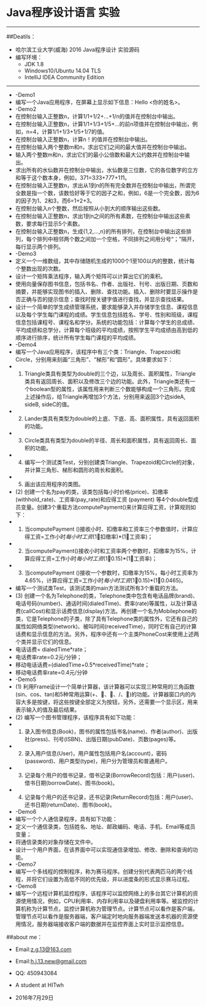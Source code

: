 # Java程序设计语言 实验
--------

##Deatils：

* 哈尔滨工业大学(威海) 2016 Java程序设计 实验源码
* 编写环境：
    * JDK 1.8
    * Windows10/Ubuntu 14.04 TLS
    * IntelliJ IDEA Community Edition
-----------
* -Demo1
* 编写一个Java应用程序，在屏幕上显示如下信息：Hello <你的姓名>。
* -Demo2
* 在控制台输入正整数n，计算1/1+1/2+…+1/n的值并在控制台中输出。
* 在控制台输入正整数n，计算1/1+1/3+1/5+…的前n项值并在控制台中输出，例如，n=4，计算1/1+1/3+1/5+1/7的值。
* 在控制台输入正整数n，计算n！的值并在控制台中输出。
* 在控制台输入两个整数m和n，求出它们之间的最大值并在控制台中输出。
* 输入两个整数m和n，求出它们的最小公倍数和最大公约数并在控制台中输出。
* 求出所有的水仙数并在控制台中输出，水仙数是三位数，它的各位数字的立方和等于这个数本身，例如，371=3*3*3+7*7*7+1*1*1。
* 在控制台输入正整数n，求出从1到n的所有完全数并在控制台中输出，所谓完全数是指一个数，该数恰好等于它的因子之和，例如，6是一个完全数，因为6的因子为1、2和3，而6=1+2+3。
* 在控制台输入n个整数，然后按照从小到大的顺序输出这些数。
* 在控制台输入正整数n，求出1到n之间的所有素数，在控制台中输出这些素数，要求每行显示5个素数。
* 在控制台输入正整数n，生成{1,2,…,n}的所有排列，在控制台中输出这些排列，每个排列中相邻两个数之间加一个空格，不同排列之间用分号“；”隔开，每行显示两个排列。
* -Demo3
* 定义一个一维数组，其中存储随机生成的1000个1至100以内的整数，统计每个整数出现的次数。
* 设计一个矩阵乘法程序，输入两个矩阵可以计算出它们的乘积。
* 使用向量保存图书信息，包括书名、作者、出版社、刊号、出版日期、页数和摘要，并能够实现图书的插入、删除、查找功能。插入、删除时要显示操作是否正确与否的提示信息；查找时按关键字值进行查找，并显示查找结果。
* 设计一个简单的学生成绩管理系统，要求能够录入并存储学生信息、课程信息以及每个学生每门课程的成绩。学生信息包括姓名、学号、性别和班级，课程信息包括课程号、课程名和学分。系统的功能包括：计算每个学生的总成绩、平均成绩和总学分，计算每个班级的平均成绩，按照学生平均成绩由高到低的顺序进行排序，统计所有学生每门课程的平均成绩。
* -Demo4	
* 编写一个Java应用程序，该程序中有三个类：Triangle、Trapezoid和Circle，分别用来刻画“三角形”、“梯形”和“圆形”。具体要求如下：
* 1)	Triangle类具有类型为double的三个边，以及周长、面积属性，Triangle类具有返回周长、面积以及修改三个边的功能。此外，Triangle类还有一个boolean型的属性，该属性用来判断三个数能够构成一个三角形。完成上述操作后，给Triangle再增加3个方法，分别用来返回3个边sideA, sideB, sideC的值。
* 2)	Lander类具有类型为double的上底、下底、高、面积属性，具有返回面积的功能。
* 3)	Circle类具有类型为double的半径、周长和面积属性，具有返回周长、面积的功能。
* 4)	编写一个测试类Test，分别创建类Triangle、Trapezoid和Circle的对象，并计算三角形、梯形和圆形的周长和面积。
* 5)	画出该应用程序的类图。
* (2)	创建一个名为pay的类，该类包括每小时价格(price)、扣缴率(withhold_rate)、工资率(pay_rate)和应得工资 (payment) 等4个double型成员变量。创建3个重载方法computePayment()来计算应得工资，计算规则如下：
* 1)	当computePayment ()接收小时、扣缴率和工资率三个参数值时，计算应得工资=工作小时*每小时工资*(1扣缴率)*(1工资率)；
* 2)	当computePayment()接收小时和工资率两个参数时，扣缴率为15%，计算应得工资=工作小时*每小时工资*(10.15)*(1工资率)；
* 3)	当computePayment ()接收一个参数时，扣缴率为15%，每小时工资率为4.65%，计算应得工资=工作小时*每小时工资*(10.15)*(10.0465)。
* 编写一个测试类Test，该测试类的main方法测试所有3个重载的方法。
* (3)	创建一个名为Telephone的类，Telephone类中包含有电话品牌(brand)、电话号码(number)、通话时间(dialedTime)、费率(rate)等属性，以及计算话费(callCost)和显示话费信息(display)方法。再创建一个名为Mobilephone的类，它是Telephone的子类，除了具有Telephone类的属性外，它还有自己的属性如网络类型(network)、被叫时间(receivedTime)，同时它有自己的计算话费和显示信息的方法。另外，程序中还有一个主类PhoneCost来使用上述两个类并显示它们的信息。
* 电话话费= dialedTime*rate；
* 电话费率rate=0.2元/分钟；
* 移动电话话费=(dialedTime+0.5*receivedTime)*rate；
* 移动电话费率rate=0.4元/分钟
* -Demo5
* (1)	利用Frame设计一个简单计算器，该计算器可以实现三种常用的三角函数(sin、cos、tan)和5种常用运算(+、、、/、)的功能。计算器窗口内的内容大多是按键，将这些按键全部定义为按钮，另外，还需要一个显示区，用来表示输入的值及最后结果。
* (2)	编写一个图书管理程序，该程序具有如下功能：
* 1)	录入图书信息(Book)，图书的属性包括书名(name)、作者(author)、出版社(press)、刊号(ISBN)、出版日期(pubDate)、页数(pages)等。
* 2)	录入用户信息(User)，用户属性包括用户名(account)，密码(password)、用户类型(type)，用户分为管理员和普通用户。
* 3)	记录每个用户的借书记录，借书记录(BorrowRecord)包括：用户(user)、借书日期(borrowDate)、图书(book)。
* 4)	记录每个用户的还书记录，还书记录(ReturnRecord)包括：用户(user)、还书日期(returnDate)、图书(book)。
* -Demo6
* 编写一个个人通信录程序，具有如下功能：
* 定义一个通信录类，包括姓名、地址、邮政编码、电话、手机、Email等成员变量；
* 将通信录类的对象存储在文件中。
* 设计一个用户界面，在该界面中可以实现通信录增加、修改、删除和查询的功能。
* -Demo7
* 编写一个多线程的控制程序，称为赛马程序。创建分别代表两匹马的两个线程，并将它们设置为高低不同的优先级，并以进度条的形式显示赛马过程。
* -Demo8
* 编写一个远程计算机监控程序，该程序可以监控网络上的多台其它计算机的资源使用情况，例如，CPU利用率、内存利用率以及硬盘利用率等。被监控的计算机称为计算节点，监控计算机称为管理节点。计算节点可以看作是客户端，管理节点可以看作是服务器端，客户端定时地向服务器端发送本机器的资源使用情况，服务器端接收客户端的数据并在监控界面上实时显示监控信息。




##about me：

* Email:z.g.13@163.com 
* Email:h.j.13.new@gmail.com
* QQ: 450943084   
* A student at HITwh    

* 2016年7月29日
